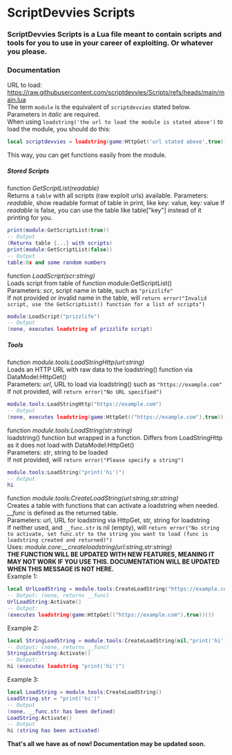 # ScriptDevvies Scripts
### ScriptDevvies Scripts is a Lua file meant to contain scripts and tools for you to use in your career of exploiting. Or whatever you please.

### Documentation
URL to load: https://raw.githubusercontent.com/scriptdevvies/Scripts/refs/heads/main/main.lua<br>
The term `module` is the equivalent of `scriptdevvies` stated below.<br>
Parameters in *italic* are required.<br>
When using `loadstring('the url to load the module is stated above')` to load the module, you should do this:
```lua
local scriptdevvies = loadstring(game:HttpGet('url stated above',true))()
```
This way, you can get functions easily from the module.

##### Stored Scripts

function *GetScriptList(readable)*<br>
Returns a `table` with all scripts (raw exploit urls) available.
Parameters: *readable*, show readable format of table in print, like key: value, key: value
If *readable* is false, you can use the table like table["key"] instead of it printing for you.
```lua
print(module:GetScriptList(true))
-- Output
(Returns table {...} with scripts)
print(module:GetScriptList(false))
-- Output
table:0x and some random numbers
```

function *LoadScript(scr:string)*<br>
Loads script from table of function module:GetScriptList()<br>
Parameters: *scr*, script name in table, such as `"prizzlife"`<br>
If not provided or invalid name in the table, will `return error("Invalid script, use the GetScriptList() function for a list of scripts")`
```lua
module:LoadScript("prizzlife")
-- Output
(none, executes loadstring of prizzlife script)
```

##### Tools

function *module.tools:LoadStringHttp(url:string)*<br>
Loads an HTTP URL with raw data to the loadstring() function via DataModel:HttpGet()<br>
Parameters: *url*, URL to load via loadstring() such as `"https://example.com"`<br>
If not provided, will `return error("No URL specified")`
```lua
module.tools:LoadStringHttp("https://example.com")
-- Output
(none, executes loadstring(game:HttpGet(("https://example.com"),true))())
```

function *module.tools:LoadString(str:string)*<br>
loadstring() function but wrapped in a function. Differs from LoadStringHttp as it does not load with DataModel:HttpGet()<br>
Parameters: *str*, string to be loaded<br>
If not provided, will `return error("Please specify a string")`
```lua
module.tools:LoadString("print('hi')")
-- Output
hi
```

function *module.tools:CreateLoadString(url:string,str:string)*<br>
Creates a table with functions that can activate a loadstring when needed. *__func* is defined as the returned table.<br>
Parameters: url, URL for loadstring via HttpGet, str, string for loadstring<br>
If neither used, and `__func.str` is nil (empty), will `return error("No string to activate, set func.str to the string you want to load (func is loadstring created and returned)")`<br>
Uses: *module.core:__createloadstring(url:string,str:string)*<br>
**THE FUNCTION WILL BE UPDATED WITH NEW FEATURES, MEANING IT MAY NOT WORK IF YOU USE THIS. DOCUMENTATION WILL BE UPDATED WHEN THIS MESSAGE IS NOT HERE.**<br>
Example 1:
```lua
local UrlLoadString = module.tools:CreateLoadString("https://example.com")
-- Output: (none, returns __func)
UrlLoadString:Activate()
-- Output:
(executes loadstring(game:HttpGet(("https://example.com"),true))())
```
Example 2:
```lua
local StringLoadString = module.tools:CreateLoadString(nil,"print('hi')")
-- Output: (none, returns __func)
StringLoadString:Activate()
-- Output:
hi (executes loadstring "print('hi')")
```
Example 3:
```lua
local LoadString = module.tools:CreateLoadString()
LoadString.str = "print('hi')"
-- Output
(none, __func.str has been defined)
LoadString:Activate()
-- Output
hi (string has been activated)
```

**That's all we have as of now! Documentation may be updated soon.**
